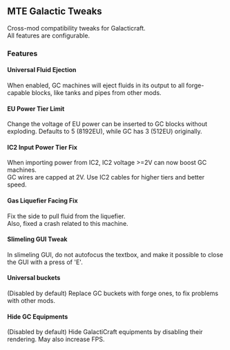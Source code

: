 ## MTE Galactic Tweaks
Cross-mod compatibility tweaks for Galacticraft.  
All features are configurable.  
### Features
#### Universal Fluid Ejection
When enabled, GC machines will eject fluids in its output to all forge-capable blocks, like tanks and pipes from other mods.  
#### EU Power Tier Limit
Change the voltage of EU power can be inserted to GC blocks without exploding. Defaults to 5 (8192EU), while GC has 3 (512EU) originally.
#### IC2 Input Power Tier Fix
When importing power from IC2, IC2 voltage >=2V can now boost GC machines.  
GC wires are capped at 2V. Use IC2 cables for higher tiers and better speed.  
#### Gas Liquefier Facing Fix
Fix the side to pull fluid from the liquefier.  
Also, fixed a crash related to this machine.  
#### Slimeling GUI Tweak
In slimeling GUI, do not autofocus the textbox, and make it possible to close the GUI with a press of 'E'.  
#### Universal buckets
(Disabled by default) Replace GC buckets with forge ones, to fix problems with other mods.  
#### Hide GC Equipments
(Disabled by default) Hide GalactiCraft equipments by disabling their rendering. May also increase FPS.  